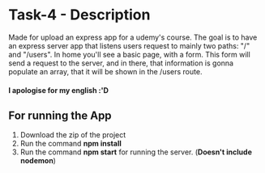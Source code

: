 # Task-4 - Description
Made for upload an express app for a udemy's course. The goal is to have an express server app that listens users request to mainly two paths: "/" and "/users".
In home you'll see a basic page, with a form. This form will send a request to the server, and in there, that information is gonna populate an array, that it will be shown in the /users route.

#### I apologise for my english :'D

## For running the App
1. Download the zip of the project
2. Run the command **npm install**
3. Run the command **npm start** for running the server. (**Doesn't include nodemon**)
